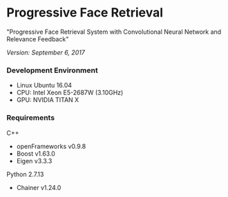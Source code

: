 # Progressive Face Retrieval
"Progressive Face Retrieval System with
Convolutional Neural Network and Relevance Feedback"

_Version: September 6, 2017_

### Development Environment
* Linux Ubuntu 16.04
* CPU: Intel Xeon E5-2687W (3.10GHz)
* GPU: NVIDIA TITAN X

### Requirements
C++
* openFrameworks v0.9.8
* Boost v1.63.0
* Eigen v3.3.3

Python 2.7.13
* Chainer v1.24.0

